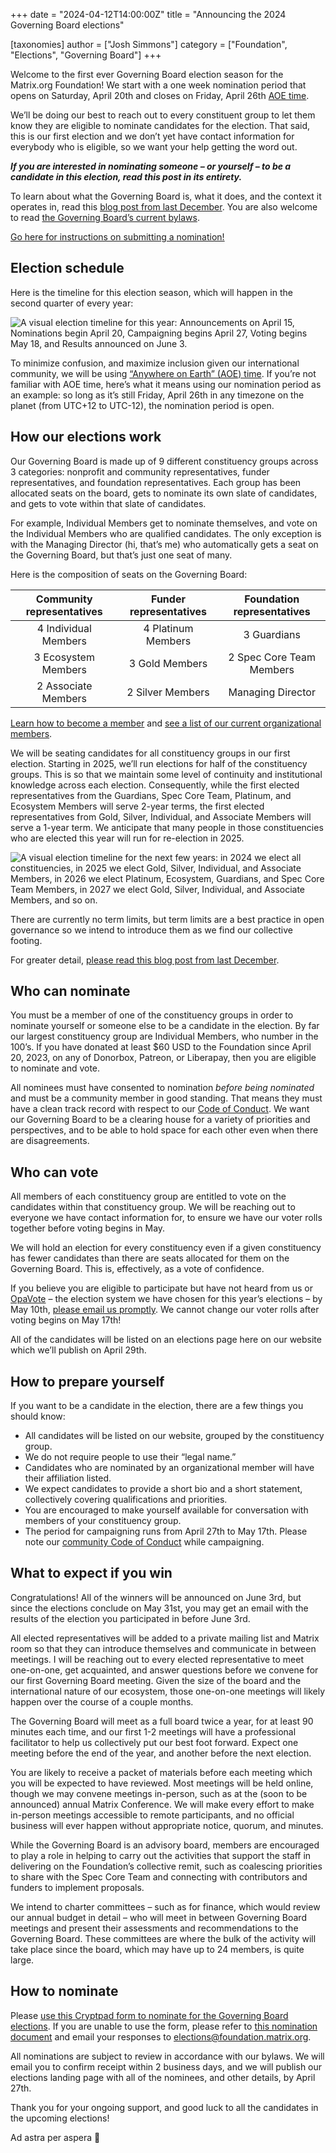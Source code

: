 +++
date = "2024-04-12T14:00:00Z"
title = "Announcing the 2024 Governing Board elections"

[taxonomies]
author = ["Josh Simmons"]
category = ["Foundation", "Elections", "Governing Board"]
+++

Welcome to the first ever Governing Board election season for the Matrix.org Foundation! We start with a one week nomination period that opens on Saturday, April 20th and closes on Friday, April 26th [AOE time](https://en.wikipedia.org/wiki/Anywhere_on_Earth).

We’ll be doing our best to reach out to every constituent group to let them know they are eligible to nominate candidates for the election. That said, this is our first election and we don’t yet have contact information for everybody who is eligible, so we want your help getting the word out.

**_If you are interested in nominating someone – or yourself – to be a candidate in this election, read this post in its entirety._**

To learn about what the Governing Board is, what it does, and the context it operates in, read this [blog post from last December](https://matrix.org/blog/2023/12/electing-our-first-governing-board/). You are also welcome to read [the Governing Board’s current bylaws](https://matrix.org/media/2024-01-governing-board-terms-of-reference.pdf).

[Go here for instructions on submitting a nomination!](#how-to-nominate)

<!-- more -->

## Election schedule

Here is the timeline for this election season, which will happen in the second quarter of every year:

![A visual election timeline for this year: Announcements on April 15, Nominations begin April 20, Campaigning begins April 27, Voting begins May 18, and Results announced on June 3.](/blog/img/2024-election-timeline.png)

To minimize confusion, and maximize inclusion given our international community, we will be using [“Anywhere on Earth” (AOE) time](https://en.wikipedia.org/wiki/Anywhere_on_Earth). If you’re not familiar with AOE time, here’s what it means using our nomination period as an example: so long as it’s still Friday, April 26th in any timezone on the planet (from UTC+12 to UTC-12), the nomination period is open.

## How our elections work

Our Governing Board is made up of 9 different constituency groups across 3 categories: nonprofit and community representatives, funder representatives, and foundation representatives. Each group has been allocated seats on the board, gets to nominate its own slate of candidates, and gets to vote within that slate of candidates. 

For example, Individual Members get to nominate themselves, and vote on the Individual Members who are qualified candidates. The only exception is with the Managing Director (hi, that’s me) who automatically gets a seat on the Governing Board, but that’s just one seat of many.

Here is the composition of seats on the Governing Board:

|Community representatives|Funder representatives|Foundation representatives|
|:---:|:---:|:---:|
|4 Individual Members|4 Platinum Members|3 Guardians|
|3 Ecosystem Members|3 Gold Members|2 Spec Core Team Members|
|2 Associate Members|2 Silver Members|Managing Director|

[Learn how to become a member](https://matrix.org/membership/) and [see a list of our current organizational members](https://matrix.org/support/).

We will be seating candidates for all constituency groups in our first election. Starting in 2025, we’ll run elections for half of the constituency groups. This is so that we maintain some level of continuity and institutional knowledge across each election. Consequently, while the first elected representatives from the Guardians, Spec Core Team, Platinum, and Ecosystem Members will serve 2-year terms, the first elected representatives from Gold, Silver, Individual, and Associate Members will serve a 1-year term. We anticipate that many people in those constituencies who are elected this year will run for re-election in 2025.

![A visual election timeline for the next few years: in 2024 we elect all constituencies, in 2025 we elect Gold, Silver, Individual, and Associate Members, in 2026 we elect Platinum, Ecosystem, Guardians, and Spec Core Team Members, in 2027 we elect Gold, Silver, Individual, and Associate Members, and so on.](/blog/img/2024-election-years.png)

There are currently no term limits, but term limits are a best practice in open governance so we intend to introduce them as we find our collective footing.

For greater detail, [please read this blog post from last December](https://matrix.org/blog/2023/12/electing-our-first-governing-board/).

## Who can nominate

You must be a member of one of the constituency groups in order to nominate yourself or someone else to be a candidate in the election. By far our largest constituency group are Individual Members, who number in the 100’s. If you have donated at least $60 USD to the Foundation since April 20, 2023, on any of Donorbox, Patreon, or Liberapay, then you are eligible to nominate and vote.

All nominees must have consented to nomination _before being nominated_ and must be a community member in good standing. That means they must have a clean track record with respect to our [Code of Conduct](https://matrix.org/legal/code-of-conduct/). We want our Governing Board to be a clearing house for a variety of priorities and perspectives, and to be able to hold space for each other even when there are disagreements.

## Who can vote

All members of each constituency group are entitled to vote on the candidates within that constituency group. We will be reaching out to everyone we have contact information for, to ensure we have our voter rolls together before voting begins in May. 

We will hold an election for every constituency even if a given constituency has fewer candidates than there are seats allocated for them on the Governing Board. This is, effectively, as a vote of confidence.

If you believe you are eligible to participate but have not heard from us or [OpaVote](https://www.opavote.com/) – the election system we have chosen for this year’s elections – by May 10th, [please email us promptly](mailto:elections@foundation.matrix.org). We cannot change our voter rolls after voting begins on May 17th!

All of the candidates will be listed on an elections page here on our website which we’ll publish on April 29th.

## How to prepare yourself

If you want to be a candidate in the election, there are a few things you should know:

* All candidates will be listed on our website, grouped by the constituency group.
* We do not require people to use their “legal name.”
* Candidates who are nominated by an organizational member will have their affiliation listed.
* We expect candidates to provide a short bio and a short statement, collectively covering qualifications and priorities.
* You are encouraged to make yourself available for conversation with members of your constituency group.
* The period for campaigning runs from April 27th to May 17th. Please note our [community Code of Conduct](https://matrix.org/legal/code-of-conduct/) while campaigning.

## What to expect if you win

Congratulations! All of the winners will be announced on June 3rd, but since the elections conclude on May 31st, you may get an email with the results of the election you participated in before June 3rd.

All elected representatives will be added to a private mailing list and Matrix room so that they can introduce themselves and communicate in between meetings. I will be reaching out to every elected representative to meet one-on-one, get acquainted, and answer questions before we convene for our first Governing Board meeting. Given the size of the board and the international nature of our ecosystem, those one-on-one meetings will likely happen over the course of a couple months.

The Governing Board will meet as a full board twice a year, for at least 90 minutes each time, and our first 1-2 meetings will have a professional facilitator to help us collectively put our best foot forward. Expect one meeting before the end of the year, and another before the next election.

You are likely to receive a packet of materials before each meeting which you will be expected to have reviewed. Most meetings will be held online, though we may convene meetings in-person, such as at the (soon to be announced) annual Matrix Conference. We will make every effort to make in-person meetings accessible to remote participants, and no official business will ever happen without appropriate notice, quorum, and minutes.

While the Governing Board is an advisory board, members are encouraged to play a role in helping to carry out the activities that support the staff in delivering on the Foundation’s collective remit, such as coalescing priorities to share with the Spec Core Team and connecting with contributors and funders to implement proposals.

We intend to charter committees – such as for finance, which would review our annual budget in detail – who will meet in between Governing Board meetings and present their assessments and recommendations to the Governing Board. These committees are where the bulk of the activity will take place since the board, which may have up to 24 members, is quite large. 

## How to nominate

Please [use this Cryptpad form to nominate for the Governing Board elections](https://cryptpad.fr/form/#/2/form/view/Fjksk0AMwLWnp4T6t+tTsmNoWSMsJJg8jLXdPzIGkpc/). If you are unable to use the form, please refer to [this nomination document](https://matrix.org/media/2024-nomination-form.pdf) and email your responses to [elections@foundation.matrix.org](mailto:elections@foundation.matrix.org).

All nominations are subject to review in accordance with our bylaws. We will email you to confirm receipt within 2 business days, and we will publish our elections landing page with all of the nominees, and other details, by April 27th.

Thank you for your ongoing support, and good luck to all the candidates in the upcoming elections!

Ad astra per aspera 🚀